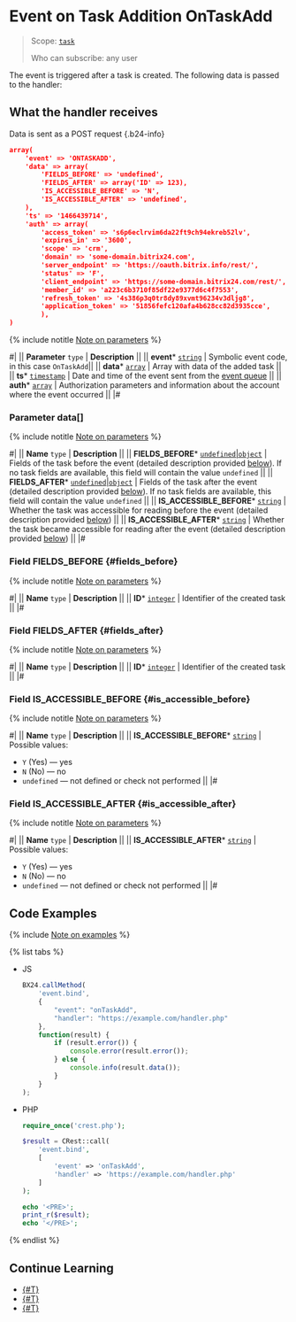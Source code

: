 # Event on Task Addition OnTaskAdd

> Scope: [`task`](../../scopes/permissions.md)
>
> Who can subscribe: any user

The event is triggered after a task is created. The following data is passed to the handler:

## What the handler receives

Data is sent as a POST request {.b24-info}

```json
array(
    'event' => 'ONTASKADD',
    'data' => array(
        'FIELDS_BEFORE' => 'undefined',
        'FIELDS_AFTER' => array('ID' => 123),
        'IS_ACCESSIBLE_BEFORE' => 'N',
        'IS_ACCESSIBLE_AFTER' => 'undefined',
    ),
    'ts' => '1466439714',
    'auth' => array(
        'access_token' => 's6p6eclrvim6da22ft9ch94ekreb52lv',
        'expires_in' => '3600',
        'scope' => 'crm',
        'domain' => 'some-domain.bitrix24.com',
        'server_endpoint' => 'https://oauth.bitrix.info/rest/',
        'status' => 'F',
        'client_endpoint' => 'https://some-domain.bitrix24.com/rest/',
        'member_id' => 'a223c6b3710f85df22e9377d6c4f7553',
        'refresh_token' => '4s386p3q0tr8dy89xvmt96234v3dljg8',
        'application_token' => '51856fefc120afa4b628cc82d3935cce',
        ),
)
```

{% include notitle [Note on parameters](../../../_includes/required.md) %}

#|
|| **Parameter**
`type` | **Description** ||
|| **event***
[`string`](../../data-types.md) | Symbolic event code, in this case `OnTaskAdd`||
|| **data***
[`array`](../../data-types.md) | Array with data of the added task ||
|| **ts***
[`timestamp`](../../data-types.md) | Date and time of the event sent from the [event queue](../../events/index.md) ||
|| **auth***
[`array`](../../data-types.md) | Authorization parameters and information about the account where the event occurred ||
|#

### Parameter data[]

{% include notitle [Note on parameters](../../../_includes/required.md) %}

#|
|| **Name**
`type` | **Description** ||
|| **FIELDS_BEFORE***
[`undefined`\|`object`](../../data-types.md) | Fields of the task before the event (detailed description provided [below](#fields_before)). If no task fields are available, this field will contain the value `undefined` ||
|| **FIELDS_AFTER***
[`undefined`\|`object`](../../data-types.md) | Fields of the task after the event (detailed description provided [below](#fields_after)). If no task fields are available, this field will contain the value `undefined` ||
|| **IS_ACCESSIBLE_BEFORE***
[`string`](../../data-types.md) | Whether the task was accessible for reading before the event (detailed description provided [below](#is_accessible_before)) ||
|| **IS_ACCESSIBLE_AFTER***
[`string`](../../data-types.md) | Whether the task became accessible for reading after the event (detailed description provided [below](#is_accessible_after)) ||
|#

### Field FIELDS_BEFORE {#fields_before}

{% include notitle [Note on parameters](../../../_includes/required.md) %}

#|
|| **Name**
`type` | **Description** ||
|| **ID***
[`integer`](../../data-types.md) | Identifier of the created task ||
|#

### Field FIELDS_AFTER {#fields_after}

{% include notitle [Note on parameters](../../../_includes/required.md) %}

#|
|| **Name**
`type` | **Description** ||
|| **ID***
[`integer`](../../data-types.md) | Identifier of the created task ||
|#

### Field IS_ACCESSIBLE_BEFORE {#is_accessible_before}

{% include notitle [Note on parameters](../../../_includes/required.md) %}

#|
|| **Name**
`type` | **Description** ||
|| **IS_ACCESSIBLE_BEFORE***
[`string`](../../data-types.md) | Possible values:
- `Y` (Yes) — yes
- `N` (No) — no
- `undefined` — not defined or check not performed ||
|#

### Field IS_ACCESSIBLE_AFTER {#is_accessible_after}

{% include notitle [Note on parameters](../../../_includes/required.md) %}

#|
|| **Name**
`type` | **Description** ||
|| **IS_ACCESSIBLE_AFTER***
[`string`](../../data-types.md) | Possible values:
- `Y` (Yes) — yes
- `N` (No) — no
- `undefined` — not defined or check not performed ||
|#

## Code Examples

{% include [Note on examples](../../../_includes/examples.md) %}

{% list tabs %}

- JS

    ```js
    BX24.callMethod(
        'event.bind',
        {
            "event": "onTaskAdd",
            "handler": "https://example.com/handler.php"
        },
        function(result) {
            if (result.error()) {
                console.error(result.error());
            } else {
                console.info(result.data());
            }
        }
    );
    ```

- PHP

    ```php
    require_once('crest.php');

    $result = CRest::call(
        'event.bind',
        [
            'event' => 'onTaskAdd',
            'handler' => 'https://example.com/handler.php'
        ]
    );

    echo '<PRE>';
    print_r($result);
    echo '</PRE>';
    ```

{% endlist %}

## Continue Learning

- [{#T}](./index.md)
- [{#T}](./on-task-update.md)
- [{#T}](./on-task-delete.md)